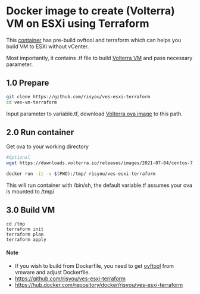 # Docker image to create (Volterra) VM on ESXi using Terraform

This [container](https://hub.docker.com/repository/docker/risyou/ves-esxi-terraform) has pre-build ovftool and terraform which can helps you build VM to ESXi without vCenter.

Most importantly, it contains .tf file to build [Volterra VM](https://www.volterra.io/docs/images/node-vmware-images) and pass necessary parameter.

## 1.0 Prepare

```bash
git clone https://github.com/risyou/ves-esxi-terraform
cd ves-vm-terraform
```

Input parameter to variable.tf, download [Volterra ova image](https://www.volterra.io/docs/images/node-vmware-images) to this path.

## 2.0 Run container

Get ova to your working directory
```bash
#Optional
wget https://downloads.volterra.io/releases/images/2021-07-04/centos-7.2009.10-202107041731.ova
```

```bash
docker run -it -v $(PWD):/tmp/ risyou/ves-esxi-terraform
```
This will run container with /bin/sh, the default variable.tf assumes your ova is mounted to /tmp/

## 3.0 Build VM

```
cd /tmp
terraform init
terraform plan
terraform apply
```
#### Note
- If you wish to build from Dockerfile, you need to get [ovftool](https://www.vmware.com/support/developer/ovf/) from vmware and adjust Dockerfile.
- https://github.com/risyou/ves-esxi-terraform
- https://hub.docker.com/repository/docker/risyou/ves-esxi-terraform
